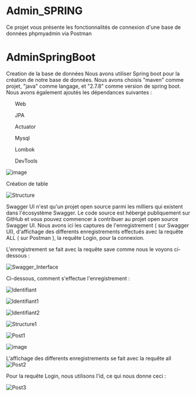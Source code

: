 # Admin_SPRING
Ce projet vous présente les fonctionnalités de connexion d'une base de données phpmyadmin via Postman

# AdminSpringBoot
Creation de la base de données
Nous avons utiliser Spring boot pour la création de notre base de données. Nous avons choisis "maven" comme projet, "java" comme langage, et "2.7.8" comme version de spring boot. Nous avons également ajoutés les dépendances suivantes :

<ol>Web</ol>
<ol>JPA</ol>
<ol>Actuator</ol>
<ol>Mysql</ol>
<ol>Lombok</ol>
<ol>DevTools</ol>

![image](https://user-images.githubusercontent.com/91322696/219975279-31376405-ff4c-4988-8ec3-9cd4f14f2299.png)


Création de table

![Structure](https://user-images.githubusercontent.com/91322696/219949092-72907a68-45e2-44ec-adc4-bdc2c198fe84.PNG)


Swagger UI n'est qu'un projet open source parmi les milliers qui existent dans l'écosystème Swagger. Le code source est hébergé publiquement sur GitHub et vous pouvez commencer à contribuer au projet open source Swagger UI.
Nous avons ici les captures de l'enregistrement ( sur Swagger UI), d'affichage des differents enregistrements effectués avec la requête ALL ( sur Postman ), la requête Login, pour la connexion.

L'enregistrement se fait avec la requête save comme nous le voyons ci-dessous :

![Swagger_Interface](https://user-images.githubusercontent.com/91322696/219949316-3dfbd7df-6dd1-4db7-9ce4-3bab442605ff.PNG)

Ci-dessous, comment s'effectue l'enregistrement :

![Identifiant](https://user-images.githubusercontent.com/91322696/219950187-3b552f47-8fac-41c6-81f2-5eed91226b4c.PNG)

![Identifiant1](https://user-images.githubusercontent.com/91322696/219950220-20ddc262-57fd-4f97-b9e0-2dead0453fa2.PNG)

![Identifiant2](https://user-images.githubusercontent.com/91322696/219950248-216cd0c8-59d6-4fc7-a87b-c28c5a7c7f8e.PNG)


![Structure1](https://user-images.githubusercontent.com/91322696/219950359-0fc0ad16-f8bb-4894-bb0d-e2f3de019ee4.PNG)

![Post1](https://user-images.githubusercontent.com/91322696/219950399-75023f0f-52cf-42ec-a83b-01c647a029ef.PNG)

![image](https://user-images.githubusercontent.com/91322696/219950986-98b50a74-0387-4976-8f38-b7615e6d6a93.png)


L'affichage des differents enregistrements se fait avec la requête all
![Post2](https://user-images.githubusercontent.com/91322696/219951030-081ec0a8-64ee-4280-9d3f-1e783e831d04.PNG)

Pour la requête Login, nous utilisons l'id, ce qui nous donne ceci :

![Post3](https://user-images.githubusercontent.com/91322696/219951119-e7131308-e1a4-4843-9feb-89a1857e2e5d.PNG)

